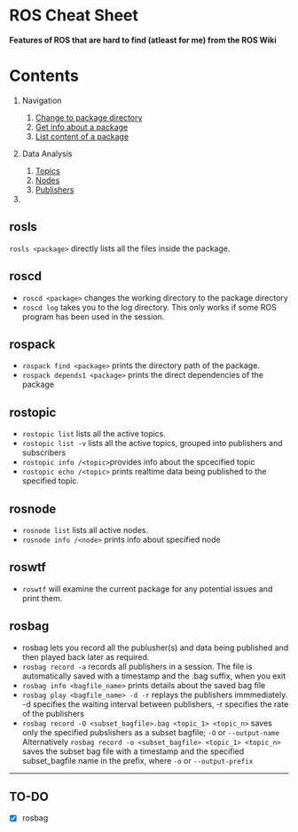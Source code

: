 # ROS Cheat Sheet
**Features of ROS that are hard to find (atleast for me) from the ROS Wiki**


# Contents
1. Navigation  
    1. [Change to package directory](#roscd)
    2. [Get info about a package](#rospack)
    3. [List content of a package](#rosls)

2. Data Analysis
    1. [Topics](#rostopic)
    2. [Nodes](#rosnode)
    3. [Publishers](#rosbag)
    
3. 

## rosls
`rosls <package>` directly lists all the files inside the package.

## roscd
- `roscd <package>` changes the working directory to the package directory
- `roscd log` takes you to the log directory. This only works if some ROS program has been used in the session.

## rospack
- `rospack find <package>` prints the directory path of the package.
- `rospack depends1 <package>` prints the direct dependencies of the package

## rostopic
- `rostopic list` lists all the active topics.
- `rostopic list -v` lists all the active topics, grouped into publishers and subscribers
- `rostopic info /<topic>`provides info about the spcecified topic
- `rostopic echo /<topic>` prints realtime data being published to the specified topic.

## rosnode
- `rosnode list` lists all active nodes.
- `rosnode info /<node>` prints info about specified node

## roswtf
- `roswtf` will examine the current package for any potential issues and print them.

## rosbag
- rosbag lets you record all the publusher(s) and data being published and then played back later as required.
- `rosbag record -a` records all publishers in a session. The file is automatically saved with a timestamp and the .bag suffix, when you exit
- `rosbag info <bagfile_name>` prints details about the saved bag file
- `rosbag play <bagfile_name> -d -r` replays the publishers immmediately. -d specifies the waiting interval between publishers, -r specifies the rate of the publishers
- `rosbag record -O <subset_bagfile>.bag <topic_1> <topic_n>` saves only the specified pubslishers as a subset bagfile; `-O` or `--output-name` 
Alternatively
`rosbag record -o <subset_bagfile> <topic_1> <topic_n>` saves the subset bag file with a timestamp and the specified subset_bagfile name in the prefix, where `-o` or `--output-prefix`

---
## TO-DO
- [x] rosbag

